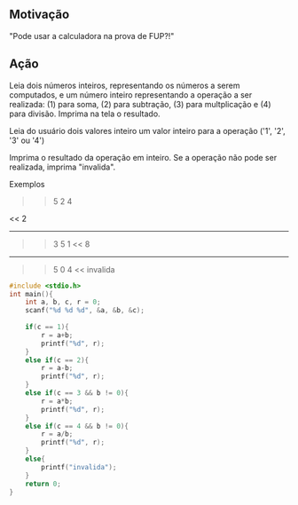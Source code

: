 ## Motivação

"Pode usar a calculadora na prova de FUP?!"

## Ação

Leia dois números inteiros, representando os números a serem computados, e um número inteiro representando a operação a ser realizada: (1) para soma, (2) para subtração, (3) para multplicação e (4) para divisão. Imprima na tela o resultado.

Leia do usuário dois valores inteiro um valor inteiro para a operação ('1', '2', '3' ou '4')

Imprima o resultado da operação em inteiro. Se a operação não pode ser realizada, imprima "invalida".

Exemplos

>> 5 2 4 

<< 2 

---
>> 3 5 1 
<< 8 

---
>> 5 0 4 
<< invalida

```c
#include <stdio.h>
int main(){
    int a, b, c, r = 0;
    scanf("%d %d %d", &a, &b, &c);
    
    if(c == 1){
        r = a+b;
        printf("%d", r);
    }
    else if(c == 2){
        r = a-b;
        printf("%d", r);
    }
    else if(c == 3 && b != 0){
        r = a*b;
        printf("%d", r);
    }
    else if(c == 4 && b != 0){
        r = a/b;
        printf("%d", r);
    }
    else{
        printf("invalida");
    }
    return 0;
}

```
